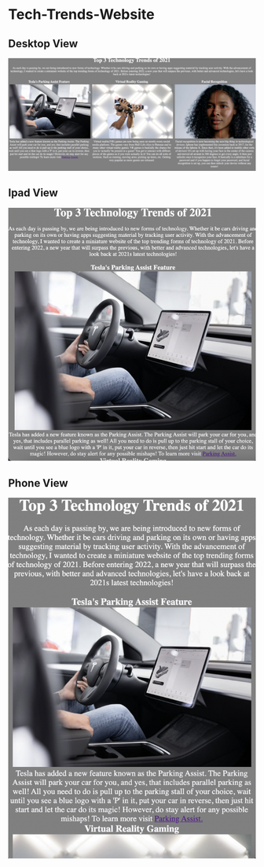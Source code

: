 # Tech-Trends-Website

Desktop View
--------------------
![](https://github.com/zkhan33/Tech-Trends-Website/blob/main/Readme/Desktop_View.png)

Ipad View
--------------------
![](https://github.com/zkhan33/Tech-Trends-Website/blob/main/Readme/Ipad_View.png)

Phone View
--------------------
![](https://github.com/zkhan33/Tech-Trends-Website/blob/main/Readme/Phone_View.png)




